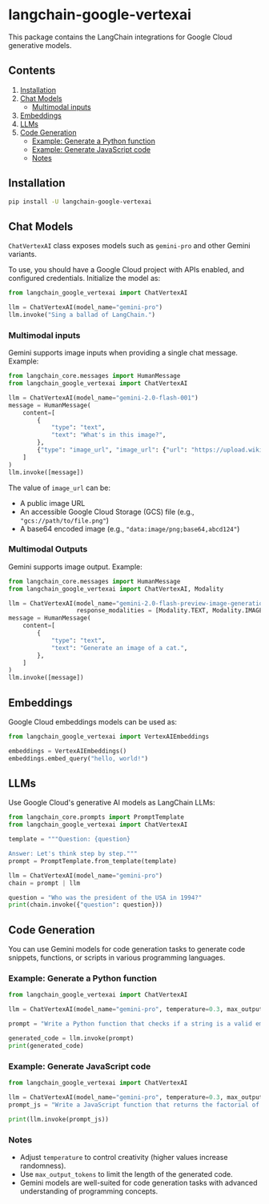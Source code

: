 # langchain-google-vertexai

This package contains the LangChain integrations for Google Cloud generative models.

## Contents

1. [Installation](#installation)
2. [Chat Models](#chat-models)
   * [Multimodal inputs](#multimodal-inputs)
3. [Embeddings](#embeddings)
4. [LLMs](#llms)
5. [Code Generation](#code-generation)
   * [Example: Generate a Python function](#example-generate-a-python-function)
   * [Example: Generate JavaScript code](#example-generate-javascript-code)
   * [Notes](#notes)

## Installation

```bash
pip install -U langchain-google-vertexai
```

## Chat Models

`ChatVertexAI` class exposes models such as `gemini-pro` and other Gemini variants.

To use, you should have a Google Cloud project with APIs enabled, and configured credentials. Initialize the model as:

```python
from langchain_google_vertexai import ChatVertexAI

llm = ChatVertexAI(model_name="gemini-pro")
llm.invoke("Sing a ballad of LangChain.")
```

### Multimodal inputs

Gemini supports image inputs when providing a single chat message. Example:

```python
from langchain_core.messages import HumanMessage
from langchain_google_vertexai import ChatVertexAI

llm = ChatVertexAI(model_name="gemini-2.0-flash-001")
message = HumanMessage(
    content=[
        {
            "type": "text",
            "text": "What's in this image?",
        },
        {"type": "image_url", "image_url": {"url": "https://upload.wikimedia.org/wikipedia/commons/thumb/d/dd/Gfp-wisconsin-madison-the-nature-boardwalk.jpg/2560px-Gfp-wisconsin-madison-the-nature-boardwalk.jpg"}},
    ]
)
llm.invoke([message])
```

The value of `image_url` can be:

* A public image URL
* An accessible Google Cloud Storage (GCS) file (e.g., `"gcs://path/to/file.png"`)
* A base64 encoded image (e.g., `"data:image/png;base64,abcd124"`)

### Multimodal Outputs

Gemini supports image output. Example:

```python
from langchain_core.messages import HumanMessage
from langchain_google_vertexai import ChatVertexAI, Modality

llm = ChatVertexAI(model_name="gemini-2.0-flash-preview-image-generation",
                   response_modalities = [Modality.TEXT, Modality.IMAGE])
message = HumanMessage(
    content=[
        {
            "type": "text",
            "text": "Generate an image of a cat.",
        },
    ]
)
llm.invoke([message])
```

## Embeddings

Google Cloud embeddings models can be used as:

```python
from langchain_google_vertexai import VertexAIEmbeddings

embeddings = VertexAIEmbeddings()
embeddings.embed_query("hello, world!")
```

## LLMs

Use Google Cloud's generative AI models as LangChain LLMs:

```python
from langchain_core.prompts import PromptTemplate
from langchain_google_vertexai import ChatVertexAI

template = """Question: {question}

Answer: Let's think step by step."""
prompt = PromptTemplate.from_template(template)

llm = ChatVertexAI(model_name="gemini-pro")
chain = prompt | llm

question = "Who was the president of the USA in 1994?"
print(chain.invoke({"question": question}))
```

## Code Generation

You can use Gemini models for code generation tasks to generate code snippets, functions, or scripts in various programming languages.

### Example: Generate a Python function

```python
from langchain_google_vertexai import ChatVertexAI

llm = ChatVertexAI(model_name="gemini-pro", temperature=0.3, max_output_tokens=1000)

prompt = "Write a Python function that checks if a string is a valid email address."

generated_code = llm.invoke(prompt)
print(generated_code)
```

### Example: Generate JavaScript code

```python
from langchain_google_vertexai import ChatVertexAI

llm = ChatVertexAI(model_name="gemini-pro", temperature=0.3, max_output_tokens=1000)
prompt_js = "Write a JavaScript function that returns the factorial of a number."

print(llm.invoke(prompt_js))
```

### Notes

* Adjust `temperature` to control creativity (higher values increase randomness).
* Use `max_output_tokens` to limit the length of the generated code.
* Gemini models are well-suited for code generation tasks with advanced understanding of programming concepts.